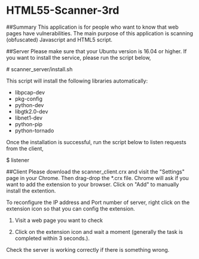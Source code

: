# HTML55-Scanner-3rd

##Summary
This application is for people who want to know that web pages have vulnerabilities.
The main purpose of this application is scanning (obfuscated) Javascript and HTML5 script.

##Server
Please make sure that your Ubuntu version is 16.04 or higher. If you want to install the service, please run the script below,

\# scanner_server/install.sh 

This script will install the following libraries automatically:
- libpcap-dev
- pkg-config
- python-dev
- libgtk2.0-dev
- libnet1-dev
- python-pip
- python-tornado

Once the installation is successful, run the script below to listen requests from the client,

$ listener

##Client
Please download the scanner_client.crx and visit the "Settings" page in your Chrome. Then drag-drop the *.crx file. Chrome will ask if you want to add the extension to your browser. Click on "Add" to manually install the extention.

To reconfigure the IP address and Port number of server, right click on the extension icon so that you can config the extension.

1) Visit a web page you want to check

2) Click on the extension icon and wait a moment (generally the task is completed within 3 seconds.).

Check the server is working correctly if there is something wrong.
